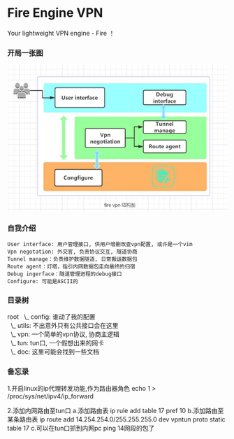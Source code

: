 # Fire Engine VPN
Your lightweight VPN engine - Fire ！

### 开局一张图
![fire-vpn-struct](doc/fire-vpn-struct.jpg)

### 自我介绍
```
User interface: 用户管理接口, 供用户增删改查vpn配置, 或许是一个vim
Vpn negotation: 外交官, 负责协议交互, 隧道协商
Tunnel manage：负责维护数据隧道, 日常搬运数据包
Route agent：灯塔，指引内网数据包走向最终的归宿
Debug ingerface：隧道管理进程的debug接口
Configure: 可能是ASCII的
```

### 目录树
root
&nbsp;&nbsp;\\_ config: 谁动了我的配置  
&nbsp;&nbsp;\\_ utils: 不出意外只有公共接口会在这里  
&nbsp;&nbsp;\\_ vpn: 一个简单的vpn协议, 协商主逻辑  
&nbsp;&nbsp;\\_ tun: tun口, 一个假想出来的网卡  
&nbsp;&nbsp;\\_ doc: 这里可能会找到一些文档  
   
### 备忘录
1.开启linux的ip代理转发功能,作为路由器角色
	echo 1 > /proc/sys/net/ipv4/ip_forward

2.添加内网路由至tun口
	a.添加路由表
		ip rule add table 17 pref 10
	b.添加路由至某条路由表
		ip route add 14.254.254.0/255.255.255.0 dev vpntun proto static table 17
	c.可以在tun口抓到内网pc ping 14网段的包了
